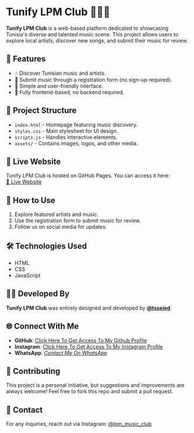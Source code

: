 # Tunify LPM Club 🎵🇹🇳  

**Tunify LPM Club** is a web-based platform dedicated to showcasing Tunisia's diverse and talented music scene. This project allows users to explore local artists, discover new songs, and submit their music for review.  

## 🌟 Features  
- 🎶 Discover Tunisian music and artists.  
- 📝 Submit music through a registration form (no sign-up required).  
- 🎨 Simple and user-friendly interface.  
- 🚀 Fully frontend-based, no backend required.  

## 📂 Project Structure  
- `index.html` - Homepage featuring music discovery.  
- `styles.css` - Main stylesheet for UI design.  
- `scripts.js` - Handles interactive elements.  
- `assets/` - Contains images, logos, and other media.  

## 🚀 Live Website  
Tunify LPM Club is hosted on GitHub Pages. You can access it here:  
[🔗 Live Website](https://tunify-club.github.io/Tunify.lpm.Club/)  

## 📌 How to Use  
1. Explore featured artists and music.  
2. Use the registration form to submit music for review.  
3. Follow us on social media for updates.  

## 🛠️ Technologies Used  
- HTML  
- CSS  
- JavaScript  

## 👨‍💻 Developed By  
**Tunify LPM Club** was entirely designed and developed by **[@tssejed](https://github.com/tssejed)**.  

## 🌐 Connect With Me  
- **GitHub**: [Click Here To Get Access To My Github Profile](https://github.com/tssejed)  
- **Instagram**: [Click Here To Get Access To My Instagram Profile](https://www.instagram.com/lpm_music_club/)  
- **WhatsApp**: [*Contact Me On WhatsApp* ](https://wa.me/21694155000?fbclid=PAZXh0bgNhZW0CMTEAAaYOcjJsBMZiLQs3LD5jrDxjTqPK455E_pusCJYeI0QuRfF8VtJ6chShXKc_aem_BEGD-9xl8Icjx-gUQh_gPA)  

## 🎤 Contributing  
This project is a personal initiative, but suggestions and improvements are always welcome! Feel free to fork this repo and submit a pull request.  

## 📧 Contact  
For any inquiries, reach out via Instagram: [@lpm_music_club](https://www.instagram.com/lpm_music_club/)  

